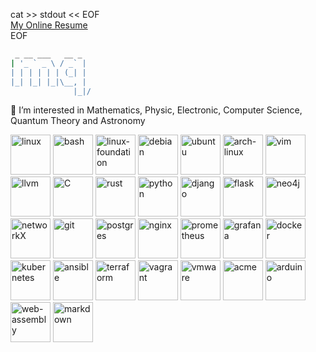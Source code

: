 
cat >> stdout << EOF <br/>
[My Online Resume](https://mhrdq8i.github.io/mhrdq8i) <br/>
EOF

```bash
 _ __ ___   __ _
| '_ ` _ \ / _` |
| | | | | | (_| |
|_| |_| |_|\__, |
              |_|/
```

👀 I’m interested in Mathematics, Physic, Electronic, Computer Science, Quantum Theory and Astronomy

<img src="https://cdn.jsdelivr.net/gh/devicons/devicon/icons/linux/linux-original.svg" title="linux" width="64" height="64" /> <img src="https://cdn.jsdelivr.net/gh/devicons/devicon/icons/bash/bash-original.svg" title="bash" width="64" height="64" /> <img src="https://cdn.jsdelivr.net/npm/simple-icons@3.13.0/icons/linuxfoundation.svg" title="linux-foundation" width="64" height="64" /> <img src="https://cdn.jsdelivr.net/gh/devicons/devicon/icons/debian/debian-original-wordmark.svg" title="debian" width="64" height="64" /> <img src="https://cdn.jsdelivr.net/gh/devicons/devicon/icons/ubuntu/ubuntu-original.svg" title="ubuntu" width="64" height="64" /> <img src="https://cdn.jsdelivr.net/npm/simple-icons@3.13.0/icons/archlinux.svg" title="arch-linux" width="64" height="64" /> <img src="https://cdn.jsdelivr.net/gh/devicons/devicon/icons/vim/vim-original.svg"  title="vim" width="64" height="64"/> <img src="https://cdn.jsdelivr.net/npm/simple-icons@3.13.0/icons/llvm.svg" title="llvm" width="64" height="64"/> <img src="https://cdn.jsdelivr.net/gh/devicons/devicon/icons/c/c-original.svg"  title="C" width="64" height="64"/> <img src="https://cdn.jsdelivr.net/gh/devicons/devicon/icons/rust/rust-original.svg" title="rust" width="64" height="64"/> <img src="https://cdn.jsdelivr.net/gh/devicons/devicon/icons/python/python-original-wordmark.svg" title="python" width="64" height="64"/> <img src="https://cdn.jsdelivr.net/gh/devicons/devicon/icons/django/django-plain.svg" title="django" width="64" height="64"/> <img src="https://cdn.jsdelivr.net/gh/devicons/devicon/icons/flask/flask-original.svg"   title="flask" width="64" height="64"/> <img src="https://cdn.jsdelivr.net/gh/devicons/devicon/icons/neo4j/neo4j-original.svg"   title="neo4j" width="64" height="64"/> <img src="https://cdn.jsdelivr.net/gh/devicons/devicon/icons/networkx/networkx-original.svg" title="networkX" width="64" height="64"/> <img src="https://cdn.jsdelivr.net/gh/devicons/devicon/icons/git/git-original-wordmark.svg" title="git" width="64" height="64"/> <img src="https://cdn.jsdelivr.net/gh/devicons/devicon/icons/postgresql/postgresql-original-wordmark.svg" title="postgres"  width="64" height="64"/> <img src="https://cdn.jsdelivr.net/gh/devicons/devicon/icons/nginx/nginx-original.svg"   title="nginx" width="64" height="64"/> <img src="https://cdn.jsdelivr.net/gh/devicons/devicon/icons/prometheus/prometheus-original.svg" title="prometheus"  width="64" height="64"/> <img src="https://cdn.jsdelivr.net/gh/devicons/devicon/icons/grafana/grafana-original.svg" title="grafana"  width="64" height="64"/> <img src="https://cdn.jsdelivr.net/gh/devicons/devicon/icons/docker/docker-original.svg"  title="docker"  width="64" height="64"/> <img src="https://cdn.jsdelivr.net/gh/devicons/devicon/icons/kubernetes/kubernetes-original.svg"  title="kubernetes"  width="64" height="64"/> <img src="https://cdn.jsdelivr.net/gh/devicons/devicon/icons/ansible/ansible-original.svg" title="ansible" width="64" height="64"/> <img src="https://cdn.jsdelivr.net/gh/devicons/devicon/icons/terraform/terraform-original.svg" title="terraform" width="64" height="64"/> <img src="https://cdn.jsdelivr.net/gh/devicons/devicon/icons/vagrant/vagrant-original.svg" title="vagrant" width="64" height="64"/> <img src="https://cdn.jsdelivr.net/npm/simple-icons@3.13.0/icons/vmware.svg" title="vmware" width="64" height="64"/> <img src="https://cdn.jsdelivr.net/npm/simple-icons@3.13.0/icons/acm.svg" title="acme" width="64" height="64"/> <img src="https://cdn.jsdelivr.net/npm/simple-icons@3.13.0/icons/arduino.svg" title="arduino" width="64" height="64"/> <img src="https://cdn.jsdelivr.net/npm/simple-icons@3.13.0/icons/webassembly.svg" title="web-assembly" width="64" height="64"/> <img src="https://cdn.jsdelivr.net/npm/simple-icons@3.13.0/icons/markdown.svg" title="markdown" width="64" height="64"/>
